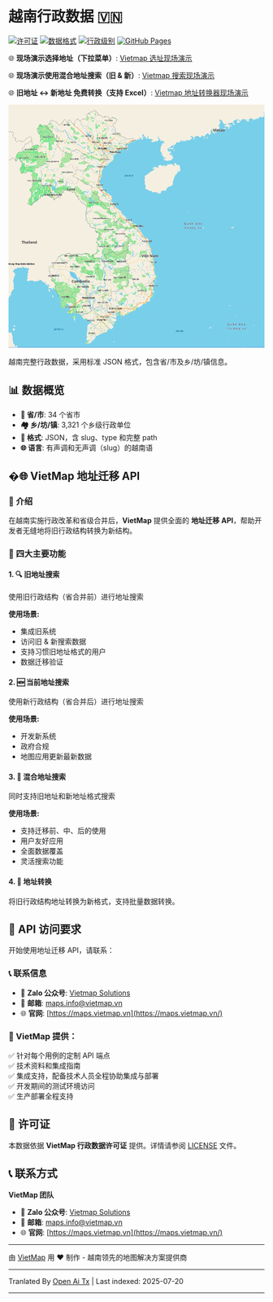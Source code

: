# 越南行政数据 🇻🇳

[![许可证](https://img.shields.io/badge/License-VietMap-blue.svg)](LICENSE)
[![数据格式](https://img.shields.io/badge/Format-JSON-green.svg)](.)
[![行政级别](https://img.shields.io/badge/Level-Province%2FWard-orange.svg)](.)
[![GitHub Pages](https://img.shields.io/badge/Demo-GitHub%20Pages-brightgreen.svg)](https://vietmap-company.github.io/vietnam_administrative_address/)

🌐 **现场演示选择地址（下拉菜单）**: [Vietmap 选址现场演示](https://vietmap-company.github.io/vietnam_administrative_address/)

🌐 **现场演示使用混合地址搜索（旧 & 新）**: [Vietmap 搜索现场演示](https://tools.vietmap.vn/staging/)

🌐 **旧地址 <-> 新地址 免费转换（支持 Excel）**: [Vietmap 地址转换器现场演示](https://tools.vietmap.vn/staging/convert-address)

![预览](https://raw.githubusercontent.com/vietmap-company/vietnam_administrative_address/main/./images/new_boundary.png)



越南完整行政数据，采用标准 JSON 格式，包含省/市及乡/坊/镇信息。

## 📊 数据概览

- **📍 省/市**: 34 个省市
- **🏘️ 乡/坊/镇**: 3,321 个乡级行政单位
- **🔄 格式**: JSON，含 slug、type 和完整 path
- **🌐 语言**: 有声调和无声调（slug）的越南语

## �🌐 VietMap 地址迁移 API

### 🚀 介绍

在越南实施行政改革和省级合并后，**VietMap** 提供全面的 **地址迁移 API**，帮助开发者无缝地将旧行政结构转换为新结构。

### 🎯 四大主要功能

#### 1. 🔍 旧地址搜索
使用旧行政结构（省合并前）进行地址搜索

**使用场景:**
- 集成旧系统
- 访问旧 & 新搜索数据
- 支持习惯旧地址格式的用户
- 数据迁移验证

#### 2. 🆕 当前地址搜索  
使用新行政结构（省合并后）进行地址搜索

**使用场景:**
- 开发新系统
- 政府合规
- 地图应用更新最新数据

#### 3. 🔄 混合地址搜索
同时支持旧地址和新地址格式搜索

**使用场景:**
- 支持迁移前、中、后的使用
- 用户友好应用
- 全面数据覆盖
- 灵活搜索功能

#### 4. 🔀 地址转换
将旧行政结构地址转换为新格式，支持批量数据转换。


## 🔑 API 访问要求

开始使用地址迁移 API，请联系：

### 📞 联系信息

- 💬 **Zalo 公众号**: [Vietmap Solutions](https://zalo.me/vietmapmapsapi)
- 📧 **邮箱**: [maps.info@vietmap.vn](https://raw.githubusercontent.com/vietmap-company/vietnam_administrative_address/main/mailto:maps.info@vietmap.vn)  
- 🌐 **官网**: [https://maps.vietmap.vn](https://maps.vietmap.vn/)

### 🎁 VietMap 提供：

✅ 针对每个用例的定制 API 端点  
✅ 技术资料和集成指南  
✅ 集成支持，配备技术人员全程协助集成与部署  
✅ 开发期间的测试环境访问</br>
✅ 生产部署全程支持

## 📄 许可证

本数据依据 **VietMap 行政数据许可证** 提供。详情请参阅 [LICENSE](LICENSE) 文件。

## 📞 联系方式

**VietMap 团队**
- 💬 **Zalo 公众号**: [Vietmap Solutions](https://zalo.me/vietmapmapsapi)
- 📧 **邮箱**: [maps.info@vietmap.vn](https://raw.githubusercontent.com/vietmap-company/vietnam_administrative_address/main/mailto:maps.info@vietmap.vn)
- 🌐 **官网**: [https://maps.vietmap.vn](https://maps.vietmap.vn/)

---

由 [VietMap](https://www.vietmap.vn/) 用 ❤️ 制作 - 越南领先的地图解决方案提供商



---


Tranlated By [Open Ai Tx](https://github.com/OpenAiTx/OpenAiTx) | Last indexed: 2025-07-20


---
